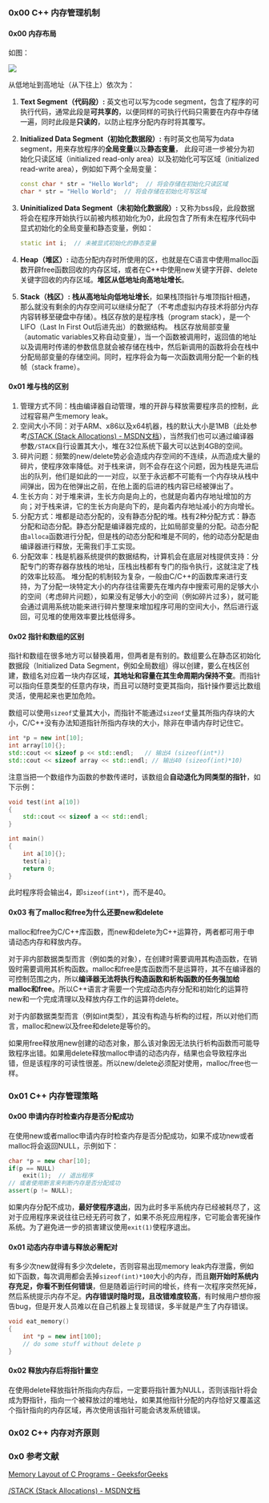### 0x00 C++ 内存管理机制

#### 0x00 内存布局

如图：

![](https://bucket.shaoqunliu.cn/image/0162.jpg)

从低地址到高地址（从下往上）依次为：

1. **Text Segment（代码段）:** 英文也可以写为code segment，包含了程序的可执行代码，通常此段是**可共享的**，以便同样的可执行代码只需要在内存中存储一遍，同时此段是**只读的**，以防止程序分配内存时将其覆写。

2. **Initialized Data Segment（初始化数据段）:** 有时英文也简写为data segment，用来存放程序的**全局变量**以及**静态变量**， 此段可进一步被分为初始化只读区域（initialized read-only area）以及初始化可写区域（initialized read-write area），例如如下两个全局变量：

   ```c++
   const char * str = "Hello World";  // 将会存储在初始化只读区域
   char * str = "Hello World";  // 将会存储在初始化可写区域
   ```

3. **Uninitialized Data Segment（未初始化数据段）:** 又称为bss段，此段数据将会在程序开始执行以前被内核初始化为0，此段包含了所有未在程序代码中显式初始化的全局变量和静态变量，例如：

   ```c++
   static int i;  // 未被显式初始化的静态变量
   ```

4. **Heap（堆区）:**  动态分配内存时所使用的区，也就是在C语言中使用malloc函数开辟free函数回收的内存区域，或者在C++中使用new关键字开辟、delete关键字回收的内存区域。**堆区从低地址向高地址增长**。

5. **Stack（栈区）:** **栈从高地址向低地址增长**，如果栈顶指针与堆顶指针相遇，那么就没有剩余的内存空间可以继续分配了（不考虑虚拟内存技术将部分内存内容转移至硬盘中存储）。栈区存放的是程序栈（program stack），是一个LIFO（Last In First Out后进先出）的数据结构。
   栈区存放局部变量（automatic variables又称自动变量），当一个函数被调用时，返回值的地址以及调用时传递的参数信息就会被存储在栈中，然后新调用的函数将会在栈中分配局部变量的存储空间。同时，程序将会为每一次函数调用分配一个新的栈帧（stack frame）。

#### 0x01 堆与栈的区别

1. 管理方式不同：栈由编译器自动管理，堆的开辟与释放需要程序员的控制，此过程容易产生memory leak。
2. 空间大小不同：对于ARM、x86以及x64机器，栈的默认大小是1MB（此处参考[/STACK (Stack Allocations) - MSDN文档](https://docs.microsoft.com/zh-cn/cpp/build/reference/stack-stack-allocations)），当然我们也可以通过编译器参数`/STACK`自行设置其大小，堆在32位系统下最大可以达到4GB的空间。
3. 碎片问题：频繁的new/delete势必会造成内存空间的不连续，从而造成大量的碎片，使程序效率降低。对于栈来讲，则不会存在这个问题，因为栈是先进后出的队列，他们是如此的一一对应，以至于永远都不可能有一个内存块从栈中间弹出，因为在他弹出之前，在他上面的后进的栈内容已经被弹出了。
4. 生长方向：对于堆来讲，生长方向是向上的，也就是向着内存地址增加的方向；对于栈来讲，它的生长方向是向下的，是向着内存地址减小的方向增长。 
5. 分配方式：堆都是动态分配的，没有静态分配的堆。栈有2种分配方式：静态分配和动态分配。静态分配是编译器完成的，比如局部变量的分配。动态分配由`alloca`函数进行分配，但是栈的动态分配和堆是不同的，他的动态分配是由编译器进行释放，无需我们手工实现。 
6. 分配效率：栈是机器系统提供的数据结构，计算机会在底层对栈提供支持：分配专门的寄存器存放栈的地址，压栈出栈都有专门的指令执行，这就注定了栈的效率比较高。 堆分配的机制较为复杂，一般由C/C++的函数库来进行支持，为了分配一块特定大小的内存往往需要先在堆内存中搜索可用的足够大小的空间（考虑碎片问题），如果没有足够大小的空间（例如碎片过多），就可能会通过调用系统功能来进行碎片整理来增加程序可用的空间大小，然后进行返回，可见堆的使用效率要比栈低得多。

#### 0x02 指针和数组的区别

指针和数组在很多地方可以替换着用，但两者是有别的。数组要么在静态区初始化数据段（Initialized Data Segment，例如全局数组）得以创建，要么在栈区创建，数组名对应着一块内存区域，**其地址和容量在其生命周期内保持不变**。而指针可以指向任意类型的任意内存块，而且可以随时变更其指向，指针操作要远比数组灵活，使用起来也更加危险。

数组可以使用`sizeof`丈量其大小，而指针不能通过`sizeof`丈量其所指内存块的大小，C/C++没有办法知道指针所指内存块的大小，除非在申请内存时记住它。

```c++
int *p = new int[10];
int array[10]{};
std::cout << sizeof p << std::endl;   // 输出4 (sizeof(int*))
std::cout << sizeof array << std::endl; // 输出40 (sizeof(int)*10)
```

注意当把一个数组作为函数的参数传递时，该数组会**自动退化为同类型的指针**，如下示例：

```c++
void test(int a[10])
{
    std::cout << sizeof a << std::endl; 
}

int main()
{
    int a[10]{};
    test(a);
    return 0;
}
```

此时程序将会输出4，即`sizeof(int*)`，而不是40。

#### 0x03 有了malloc和free为什么还要new和delete

malloc和free为C/C++库函数，而new和delete为C++运算符，两者都可用于申请动态内存和释放内存。

对于非内部数据类型而言（例如类的对象），在创建时需要调用其构造函数，在销毁时需要调用其析构函数。malloc和free是库函数而不是运算符，其不在编译器的可控制范围之内，所以**编译器无法将执行构造函数和析构函数的任务强加给malloc和free**。所以C++语言才需要一个完成动态内存分配和初始化的运算符new和一个完成清理以及释放内存工作的运算符delete。

对于内部数据类型而言（例如int类型），其没有构造与析构的过程，所以对他们而言，malloc和new以及free和delete是等价的。

如果用free释放用new创建的动态对象，那么该对象因无法执行析构函数而可能导致程序出错。如果用delete释放malloc申请的动态内存，结果也会导致程序出错，但是该程序的可读性很差。所以new/delete必须配对使用，malloc/free也一样。

### 0x01 C++ 内存管理策略

#### 0x00 申请内存时检查内存是否分配成功

在使用new或者malloc申请内存时检查内存是否分配成功，如果不成功new或者malloc将会返回NULL，示例如下：

```c++
char *p = new char[10];
if(p == NULL)
    exit(1);  // 退出程序
// 或者使用断言来判断内存是否分配成功
assert(p != NULL);
```

如果内存分配不成功，**最好使程序退出**，因为此时多半系统内存已经被耗尽了，这对于应用程序来说往往已经无药可救了，如果不杀死应用程序，它可能会害死操作系统。为了避免进一步的损害建议使用`exit(1)`使程序退出。

#### 0x01 动态内存申请与释放必需配对

有多少次new就得有多少次delete，否则容易出现memory leak内存泄露，例如如下函数，每次调用都会丢掉`sizeof(int)*100`大小的内存，而且**刚开始时系统内存充足，你看不到任何错误**，但是随着运行时间的增长，终有一次程序突然死掉，然后系统提示内存不足。**内存错误时隐时现，且改错难度较高**，有时候用户想你报告bug，但是开发人员难以在自己机器上复现错误，多半就是产生了内存错误。

```c++
void eat_memory()
{
    int *p = new int[100];
    // do some stuff without delete p
}
```

#### 0x02 释放内存后将指针置空

在使用delete释放指针所指向内存后，一定要将指针置为NULL，否则该指针将会成为野指针，指向一个被释放过的堆地址，如果其他指针分配的内存恰好又覆盖这个指针指向的内存区域，再次使用该指针可能会诱发系统错误。

### 0x02 C++ 内存对齐原则



### 0x0 参考文献

[Memory Layout of C Programs - GeeksforGeeks](https://www.geeksforgeeks.org/memory-layout-of-c-program/)

[/STACK (Stack Allocations) - MSDN文档](https://docs.microsoft.com/zh-cn/cpp/build/reference/stack-stack-allocations)


